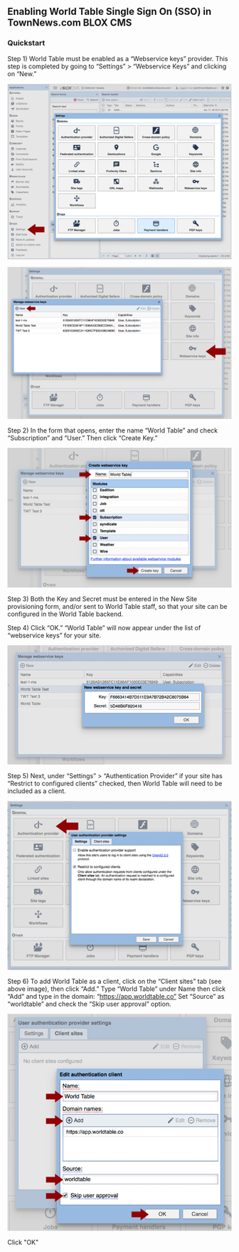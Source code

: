 ## Enabling World Table Single Sign On (SSO) in TownNews.com BLOX CMS

### Quickstart

Step 1) World Table must be enabled as a “Webservice keys” provider. This step is completed by going to “Settings” > “Webservice Keys” and clicking on “New.”

![Step 1](./app/images/docs/Step1.png)

![Step 2](./app/images/docs/Step2.png)

Step 2) In the form that opens, enter the name “World Table” and check “Subscription” and “User.” Then click “Create Key.”

![Step 3](./app/images/docs/Step3.png)

Step 3) Both the Key and Secret must be entered in the New Site provisioning form, and/or sent to World Table staff, so that your site can be configured in the World Table backend.

Step 4) Click “OK.” “World Table” will now appear under the list of “webservice keys” for your site.

![Step 4](./app/images/docs/Step4.png)

Step 5) Next, under “Settings” > “Authentication Provider” if your site has “Restrict to configured clients” checked, then World Table will need to be included as a client.

![Step 5](./app/images/docs/Step5.png)

Step 6) To add World Table as a client, click on the “Client sites” tab (see above image), then click “Add.” Type “World Table” under Name then click “Add” and type in the domain: “https://app.worldtable.co”
Set “Source” as “worldtable” and check the “Skip user approval” option.

![Step 6](./app/images/docs/Step6.png)

Click "OK"
